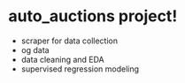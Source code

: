 # auto_auctions project!

- scraper for data collection
- og data
- data cleaning and EDA
- supervised regression modeling
